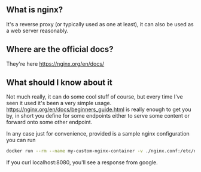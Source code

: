 ## What is nginx?

It's a reverse proxy (or typically used as one at least), it can also be used as a web server reasonably.

## Where are the official docs?
They're here https://nginx.org/en/docs/

## What should I know about it

Not much really, it can do some cool stuff of course, but every time I've seen it used it's been a very simple usage. https://nginx.org/en/docs/beginners_guide.html is really enough to get you by, in short you define for some endpoints either to serve some content or forward onto some other endpoint.

In any case just for convenience, provided is a sample nginx configuration you can run

```bash
docker run --rm --name my-custom-nginx-container -v ./nginx.conf:/etc/nginx/nginx.conf:ro -p 8080:8080 -it nginx
```

If you curl localhost:8080, you'll see a response from google.